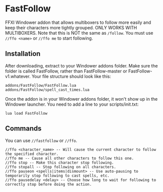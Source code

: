 # FastFollow
FFXI Windower addon that allows multiboxers to follow more easily and keep their characters more tightly grouped. ONLY WORKS WITH MULTIBOXERS.
Note that this is NOT the same as `/follow`. You must use `//ffo <name>` or `//ffo me` to start following.

## Installation
After downloading, extract to your Windower addons folder. Make sure the folder is called FastFollow, rather than FastFollow-master or FastFollow-v1.whatever. Your file structure should look like this:

    addons/FastFollow/FastFollow.lua
    addons/FastFollow/spell_cast_times.lua

Once the addon is in your Windower addons folder, it won't show up in the Windower launcher. You need to add a line to your scripts/init.txt:

    lua load FastFollow

## Commands

You can use `//fastfollow` or `//ffo`.

    //ffo <character_name> -- Will cause the current character to follow the specified character.  
    //ffo me -- Cause all other characters to follow this one.  
    //ffo stop -- Make this character stop following.  
    //ffo stopall -- Stop following on all characters.  
    //ffo pauseon <spells|items|dismount> -- Use auto-pausing to temporarily stop following to cast spells, etc.  
    //ffo pausedelay <delay> -- Choose how long to wait for following to correctly stop before doing the action.
